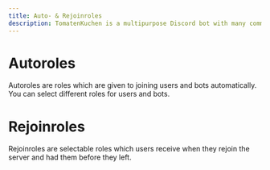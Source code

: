 ```yaml
---
title: Auto- & Rejoinroles
description: TomatenKuchen is a multipurpose Discord bot with many common and innovative features for your server. Explains auto join and rejoin roles.
---
```


# Autoroles
Autoroles are roles which are given to joining users and bots automatically.
You can select different roles for users and bots.

# Rejoinroles
Rejoinroles are selectable roles which users receive when they rejoin the server and had them before they left.
